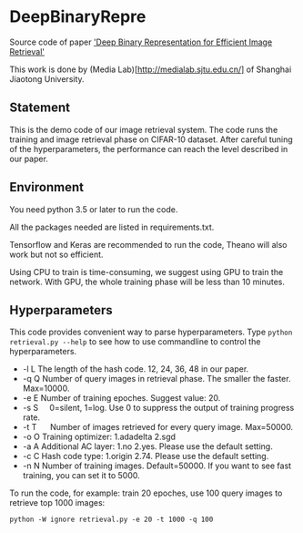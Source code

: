 # DeepBinaryRepre

Source code of paper ['Deep Binary Representation for Efficient Image Retrieval'](https://www.hindawi.com/journals/am/2017/8961091/)

This work is done by (Media Lab)[http://medialab.sjtu.edu.cn/] of Shanghai Jiaotong University.

## Statement

This is the demo code of our image retrieval system. The code runs the training and image retrieval phase on CIFAR-10 dataset. After careful tuning of the hyperparameters, the performance can reach the level described in our paper.

## Environment

You need python 3.5 or later to run the code.

All the packages needed are listed in requirements.txt.

Tensorflow and Keras are recommended to run the code, Theano will also work but not so efficient.

Using CPU to train is time-consuming, we suggest using GPU to train the network. With GPU, the whole training phase will be less than 10 minutes.

## Hyperparameters

This code provides convenient way to parse hyperparameters. Type `python retrieval.py --help` to see how to use commandline to control the hyperparameters.

- -l L      The length of the hash code. 12, 24, 36, 48 in our paper.
- -q Q      Number of query images in retrieval phase. The smaller the faster. Max=10000.
- -e E      Number of training epoches. Suggest value: 20.
- -s S      0=silent, 1=log. Use 0 to suppress the output of training progress rate.
- -t T      Number of images retrieved for every query image. Max=50000.
- -o O      Training optimizer: 1.adadelta 2.sgd
- -a A      Additional AC layer: 1.no 2.yes. Please use the default setting.
- -c C      Hash code type: 1.origin 2.74. Please use the default setting.
- -n N      Number of training images. Default=50000. If you want to see fast training, you can set it to 5000.

To run the code, for example: train 20 epoches,  use 100 query images to retrieve top 1000 images:

```
python -W ignore retrieval.py -e 20 -t 1000 -q 100
```

